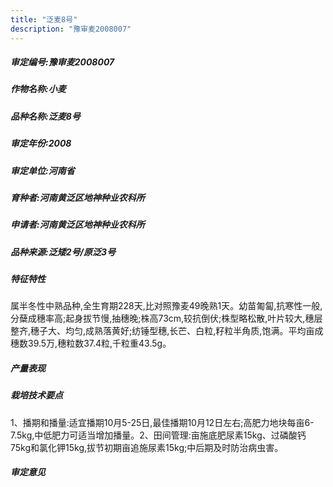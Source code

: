 ```yaml
---
title: "泛麦8号"
description: "豫审麦2008007"
---
```

##### 审定编号:豫审麦2008007

##### 作物名称:小麦

##### 品种名称:泛麦8号

##### 审定年份:2008

##### 审定单位:河南省

##### 育种者:河南黄泛区地神种业农科所

##### 申请者:河南黄泛区地神种业农科所

##### 品种来源:泛矮2号/原泛3号

##### 特征特性
属半冬性中熟品种,全生育期228天,比对照豫麦49晚熟1天。幼苗匍匐,抗寒性一般,分蘖成穗率高;起身拔节慢,抽穗晚;株高73cm,较抗倒伏;株型略松散,叶片较大,穗层整齐,穗子大、均匀,成熟落黄好;纺锤型穗,长芒、白粒,籽粒半角质,饱满。平均亩成穗数39.5万,穗粒数37.4粒,千粒重43.5g。

##### 产量表现


##### 栽培技术要点
1、播期和播量:适宜播期10月5-25日,最佳播期10月12日左右;高肥力地块每亩6-7.5kg,中低肥力可适当增加播量。2、田间管理:亩施底肥尿素15kg、过磷酸钙75kg和氯化钾15kg,拔节初期亩追施尿素15kg;中后期及时防治病虫害。

##### 审定意见

